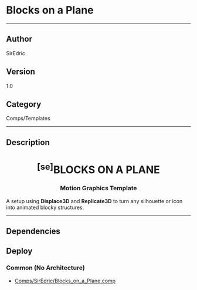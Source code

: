 # Blocks on a Plane
___

## Author
SirEdric

## Version
1.0

## Category
Comps/Templates

___

## Description
<h1 align="center"><sup>&#91;se&#93;</sup>BLOCKS ON A PLANE</h1>

<h3 align="center"> Motion Graphics Template</h3>

<p>A setup using <b>Displace3D</b> and <b>Replicate3D</b> to turn any silhouette or icon into animated blocky structures.</p>

___

## Dependencies

## Deploy

### Common (No Architecture)

<ul>
<li><a href="https://gitlab.com/WeSuckLess/Reactor/-/blob/master/Atoms/com.SirEdric.BlocksOnAPlane/Comps/SirEdric/Blocks_on_a_Plane.comp?ref_type=heads">Comps/SirEdric/Blocks_on_a_Plane.comp</a></li>
</ul>
